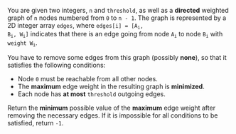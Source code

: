 You are given two integers, `n` and `threshold`, as well as a **directed** weighted graph of `n` nodes numbered from `0` to `n - 1`. The graph is represented by a 2D integer array `edges`, where <code>edges[i] = [A<sub>i</sub>, B<sub>i</sub>, W<sub>i</sub>]</code> indicates that there is an edge going from node <code>A<sub>i</sub></code> to node <code>B<sub>i</sub></code> with <code>weight W<sub>i</sub></code>.

You have to remove some edges from this graph (possibly **none**), so that it satisfies the following conditions:

- Node `0` must be reachable from all other nodes.
- The **maximum** edge weight in the resulting graph is **minimized**.
- Each node has **at most** `threshold` outgoing edges.

Return the **minimum** possible value of the **maximum** edge weight after removing the necessary edges. If it is impossible for all conditions to be satisfied, return `-1`.